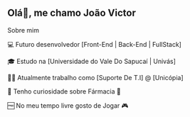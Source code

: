 ## Olá👋, me chamo João Victor

Sobre mim

💻 Futuro desenvolvedor [Front-End | Back-End | FullStack]

🎓 Estudo na [Universidade do Vale Do Sapucaí | Univás]

👨‍💼 Atualmente trabalho como [Suporte De T.I] @ [Unicópia]

🔎 Tenho curiosidade sobre Fármacia 💊

🆓 No meu tempo livre gosto de Jogar 🎮



<!--
**JoaoVictorPires/JoaoVictorPires** is a ✨ _special_ ✨ repository because its `README.md` (this file) appears on your GitHub profile.

Here are some ideas to get you started:

- 🔭 I’m currently working on ...
- 🌱 I’m currently learning ...
- 👯 I’m looking to collaborate on ...
- 🤔 I’m looking for help with ...
- 💬 Ask me about ...
- 📫 How to reach me: ...
- 😄 Pronouns: ...
- ⚡ Fun fact: ...
-->
